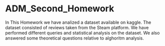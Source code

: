 # ADM_Second_Homework
In This Homework we have analized a dataset available on kaggle. The dataset consisted of reviews taken from the Steam platform. 
We have performed different queries and statistical analysis on the dataset.
We also answered some theoretical questions relative to alghoritm analysis.
